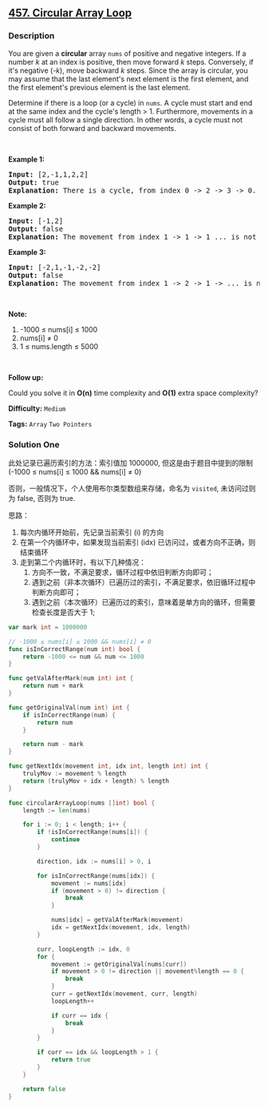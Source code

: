 ## [457. Circular Array Loop](https://leetcode.com/problems/circular-array-loop/)

### Description

<p>You are given a <b>circular</b> array <code>nums</code> of positive and negative integers. If a number <i>k</i> at an index is positive, then move forward <i>k</i> steps. Conversely, if it&#39;s negative (-<i>k</i>), move backward <i>k</i>&nbsp;steps. Since the array is circular, you may assume that the last element&#39;s next element is the first element, and the first element&#39;s previous element is the last element.</p>

<p>Determine if there is a loop (or a cycle) in <code>nums</code>. A cycle must start and end at the same index and the cycle&#39;s length &gt; 1. Furthermore, movements in a cycle must all follow a single direction. In other words, a cycle must not consist of both forward and backward movements.</p>

<p>&nbsp;</p>

<p><b>Example 1:</b></p>

<pre>
<b>Input:</b> [2,-1,1,2,2]
<b>Output:</b> true
<b>Explanation:</b> There is a cycle, from index 0 -&gt; 2 -&gt; 3 -&gt; 0. The cycle&#39;s length is 3.
</pre>

<p><b>Example 2:</b></p>

<pre>
<b>Input:</b> [-1,2]
<b>Output:</b> false
<b>Explanation:</b> The movement from index 1 -&gt; 1 -&gt; 1 ... is not a cycle, because the cycle&#39;s length is 1. By definition the cycle&#39;s length must be greater than 1.
</pre>

<p><b>Example 3:</b></p>

<pre>
<b>Input:</b> [-2,1,-1,-2,-2]
<b>Output:</b> false
<b>Explanation:</b> The movement from index 1 -&gt; 2 -&gt; 1 -&gt; ... is not a cycle, because movement from index 1 -&gt; 2 is a forward movement, but movement from index 2 -&gt; 1 is a backward movement. All movements in a cycle must follow a single direction.</pre>

<p>&nbsp;</p>

<p><b>Note:</b></p>

<ol>
	<li>-1000 &le;&nbsp;nums[i] &le;&nbsp;1000</li>
	<li>nums[i] &ne;&nbsp;0</li>
	<li>1 &le;&nbsp;nums.length &le; 5000</li>
</ol>

<p>&nbsp;</p>

<p><b>Follow up:</b></p>

<p>Could you solve it in <b>O(n)</b> time complexity and&nbsp;<strong>O(1)</strong> extra space complexity?</p>

**Difficulty:** `Medium`

**Tags:** `Array` `Two Pointers`

### Solution One

此处记录已遍历索引的方法：索引值加 1000000, 但这是由于题目中提到的限制 (-1000 ≤ nums[i] ≤ 1000 && nums[i] ≠ 0)

否则，一般情况下，个人使用布尔类型数组来存储，命名为 `visited`, 未访问过则为 false, 否则为 true.

思路：

1. 每次内循环开始前，先记录当前索引 (i) 的方向
2. 在第一个内循环中，如果发现当前索引 (idx) 已访问过，或者方向不正确，则结束循环
3. 走到第二个内循环时，有以下几种情况：
   1. 方向不一致，不满足要求，循环过程中依旧判断方向即可；
   2. 遇到之前（非本次循环）已遍历过的索引，不满足要求，依旧循环过程中判断方向即可；
   3. 遇到之前（本次循环）已遍历过的索引，意味着是单方向的循环，但需要检查长度是否大于 1;

```go
var mark int = 1000000

// -1000 ≤ nums[i] ≤ 1000 && nums[i] ≠ 0
func isInCorrectRange(num int) bool {
	return -1000 <= num && num <= 1000
}

func getValAfterMark(num int) int {
	return num + mark
}

func getOriginalVal(num int) int {
	if isInCorrectRange(num) {
		return num
	}

	return num - mark
}

func getNextIdx(movement int, idx int, length int) int {
	trulyMov := movement % length
	return (trulyMov + idx + length) % length
}

func circularArrayLoop(nums []int) bool {
	length := len(nums)

	for i := 0; i < length; i++ {
		if !isInCorrectRange(nums[i]) {
			continue
		}

		direction, idx := nums[i] > 0, i

		for isInCorrectRange(nums[idx]) {
			movement := nums[idx]
			if (movement > 0) != direction {
				break
			}

			nums[idx] = getValAfterMark(movement)
			idx = getNextIdx(movement, idx, length)
		}

		curr, loopLength := idx, 0
		for {
			movement := getOriginalVal(nums[curr])
			if movement > 0 != direction || movement%length == 0 {
				break
			}
			curr = getNextIdx(movement, curr, length)
			loopLength++

			if curr == idx {
				break
			}
		}

		if curr == idx && loopLength > 1 {
			return true
		}
	}

	return false
}
```
